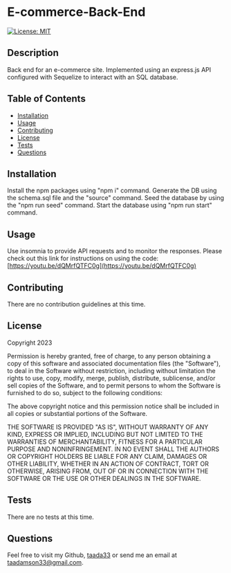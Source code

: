 
# E-commerce-Back-End
[![License: MIT](https://img.shields.io/badge/License-MIT-yellow.svg)](https://opensource.org/licenses/MIT)

  
## Description

Back end for an e-commerce site. Implemented using an express.js API configured with Sequelize to interact with an SQL database.


## Table of Contents

- [Installation](#installation)
- [Usage](#usage)
- [Contributing](#contributing)
- [License](#license)
- [Tests](#tests)
- [Questions](#questions)

## Installation

Install the npm packages using "npm i" command. Generate the DB using the schema.sql file and the "source" command. Seed the database by using the "npm run seed" command. Start the database using "npm run start" command.

## Usage

Use insomnia to provide API requests and to monitor the responses. Please check out this link for instructions on using the code: [https://youtu.be/dQMrfQTFC0g](https://youtu.be/dQMrfQTFC0g)
    
## Contributing

There are no contribution guidelines at this time.

## License 
    
Copyright 2023

Permission is hereby granted, free of charge, to any person obtaining a copy of this software and associated documentation files (the "Software"), to deal in the Software without restriction, including without limitation the rights to use, copy, modify, merge, publish, distribute, sublicense, and/or sell copies of the Software, and to permit persons to whom the Software is furnished to do so, subject to the following conditions:

The above copyright notice and this permission notice shall be included in all copies or substantial portions of the Software.

THE SOFTWARE IS PROVIDED "AS IS", WITHOUT WARRANTY OF ANY KIND, EXPRESS OR IMPLIED, INCLUDING BUT NOT LIMITED TO THE WARRANTIES OF MERCHANTABILITY, FITNESS FOR A PARTICULAR PURPOSE AND NONINFRINGEMENT. IN NO EVENT SHALL THE AUTHORS OR COPYRIGHT HOLDERS BE LIABLE FOR ANY CLAIM, DAMAGES OR OTHER LIABILITY, WHETHER IN AN ACTION OF CONTRACT, TORT OR OTHERWISE, ARISING FROM, OUT OF OR IN CONNECTION WITH THE SOFTWARE OR THE USE OR OTHER DEALINGS IN THE SOFTWARE.

## Tests

There are no tests at this time.

## Questions

Feel free to visit my Github, [taada33](https://github.com/taada33) or send me an email at taadamson33@gmail.com.

